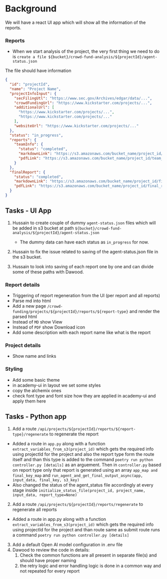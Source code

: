 # Background

We will have a react UI app which will show all the information of the reports.

### Reports

- When we start analysis of the project, the very first thing we need to do is `create a file ${bucket}/crowd-fund-analysis/${projectId}/agent-status.json`

The file should have information

```json
{
  "id": "projectId",
  "name": "Project Name",
  "projectInfoInput": {
    "secFilingUtl": "https://www.sec.gov/Archives/edgar/data/...",
    "crowdFundingUrl": "https://www.kickstarter.com/projects/...",
    "additionalUrl": [
      "https://www.kickstarter.com/projects/...",
      "https://www.kickstarter.com/projects/..."
    ],
    "websiteUrl": "https://www.kickstarter.com/projects/..."
  },
  "status": "in_progress",
  "reports": {
    "teamInfo": {
      "status": "completed",
      "markdownLink": "https://s3.amazonaws.com/bucket_name/project_id/team_info.md",
      "pdfLink": "https://s3.amazonaws.com/bucket_name/project_id/team_info.pdf"
    }
  },
  "finalReport": {
    "status": "completed",
    "markdownLink": "https://s3.amazonaws.com/bucket_name/project_id/final_report.md",
    "pdfLink": "https://s3.amazonaws.com/bucket_name/project_id/final_report.pdf"
  }
}
```

## Tasks - UI App

1. Hussain to create couple of dummy `agent-status.json` files which will be added in s3 bucket at path `${bucket}/crowd-fund-analysis/${projectId}/agent-status.json`

   - The dummy data can have each status as `in_progress` for now.

1. Hussain to fix the issue related to saving of the agent-status.json file in the s3 bucket.
1. Hussain to look into saving of each report one by one and can divide some of these paths with Dawood.

### Report details

- Triggering of report regeneration from the UI (per report and all reports)
- Parse md into html
- Add a new page `/crowd-funding/projects/${projectId}/reports/${report-type}` and render the parsed html
- Instead of `MD` show View
- Instead of `PDF` show Download icon
- Add some description with each report name like what is the report

### Project details

- Show name and links

### Styling

- Add some basic theme
- in academy-ui in layout we set some styles
- copy the alchemix ones
- check font type and font size how they are applied in academy-ui and apply them here

## Tasks - Python app

1. Add a route `/api/projects/${projectId}/reports/${report-type}/regenerate` to regenerate the report

- Added a route in `app.py` along with a function `extract_variables_from_s3(project_id)` which gets the required info using projectId for the project and also the report type form the route itself and than this type is added to the command `poetry run python controller.py [details]` as an arguement. Then in `controller.py` based on report type only that report is generated using an array `app_map and final_key_map` and `run_agent_and_get_final_output_async(app, input_data, final_key, s3_key)`
- Also changed the status of the agent_status file accordingly at every stage inside `initialize_status_file(project_id, project_name, input_data, report_type=None)`

2. Add a route `/api/projects/${projectId}/reports/regenerate` to regenerate all reports

- Added a route in app.py along with a function `extract_variables_from_s3(project_id)` which gets the required info using projectId for the project and than route same as submit route runs a command `poetry run python controller.py [details]`

3. Add a default Open AI model configuration in .env file
4. Dawood to review the code in details:
   1. Check the common functions are all present in separate file(s) and should have proper naming
   2. the retry logic and error handling logic is done in a common way and not repeated for every report
